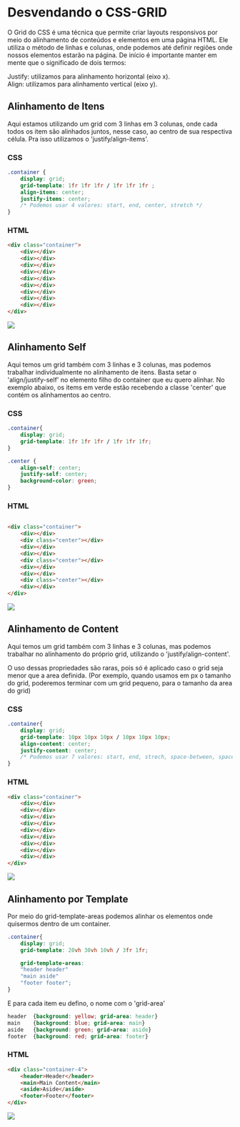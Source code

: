 <h1>Desvendando o CSS-GRID</h1>

O Grid do CSS é uma técnica que permite criar layouts responsivos por meio do alinhamento de conteúdos e elementos em uma página HTML. Ele utiliza o método de linhas e colunas, onde podemos até definir regiões onde nossos elementos estarão na página. De início é importante manter em mente que o significado de dois termos:

Justify: utilizamos para alinhamento horizontal (eixo x).<br>
Align: utilizamos para alinhamento vertical (eixo y).


<h2>Alinhamento de Itens</h2>
<p>Aqui estamos utilizando um grid com 3 linhas em 3 colunas, onde cada todos os item são alinhados juntos, nesse caso, ao centro de sua respectiva célula. Pra isso utilizamos o 'justify/align-items'.</p>

###  CSS     
```css
.container {
    display: grid;
    grid-template: 1fr 1fr 1fr / 1fr 1fr 1fr ;
    align-items: center;
    justify-items: center;
    /* Podemos usar 4 valores: start, end, center, stretch */
}
```

### HTML
```html
<div class="container">
    <div></div>
    <div></div>
    <div></div>
    <div></div>
    <div></div>
    <div></div>
    <div></div>
    <div></div>
    <div></div>
</div>
```


<img src="readme/01.png"/>

<h2>Alinhamento Self</h2>
<p>Aqui temos um grid também com 3 linhas e 3 colunas, mas podemos trabalhar individualmente no alinhamento de itens. Basta setar o 'align/justify-self' no elemento filho do container que eu quero alinhar. No exemplo abaixo, os items em verde estão recebendo a classe 'center' que contém os alinhamentos ao centro. </p>

###  CSS    
```css
.container{
    display: grid;
    grid-template: 1fr 1fr 1fr / 1fr 1fr 1fr;
}

.center {
    align-self: center;
    justify-self: center;
    background-color: green;
}

```

### HTML
```html

<div class="container">
    <div></div>
    <div class="center"></div>
    <div></div>
    <div></div>
    <div class="center"></div>
    <div></div>
    <div></div>
    <div class="center"></div>
    <div></div>
</div>
```
<img src="readme/02.png"/>

<h2>Alinhamento de Content</h2>
<p>Aqui temos um grid também com 3 linhas e 3 colunas, mas podemos trabalhar no alinhamento do próprio grid, utilizando o 'justify/align-content'.</p>

<p>O uso dessas propriedades são raras, pois só é aplicado caso o grid seja menor que a area definida. (Por exemplo, quando usamos em px o tamanho do grid, poderemos terminar com um grid pequeno, para o tamanho da area do grid)</p>

###  CSS   
```css
.container{
    display: grid;
    grid-template: 10px 10px 10px / 10px 10px 10px;
    align-content: center;
    justify-content: center;
    /* Podemos usar 7 valores: start, end, strech, space-between, space-around, space-evenly. */  
}
 ```
### HTML
```html
<div class="container">
    <div></div>
    <div></div>
    <div></div>
    <div></div>
    <div></div>
    <div></div>
    <div></div>
    <div></div>
    <div></div>
</div>
```

<img src="readme/03.png"/>


<section>
<h2>Alinhamento por Template</h2>
<p>Por meio do grid-template-areas podemos alinhar os elementos onde quisermos dentro de um container.</p>

```css
.container{
    display: grid;
    grid-template: 20vh 30vh 10vh / 3fr 1fr;

    grid-template-areas:
    "header header"
    "main aside"
    "footer footer";
}
```

<p>E para cada item eu defino, o nome com o 'grid-area'</p>

```css
header  {background: yellow; grid-area: header}
main    {background: blue; grid-area: main}
aside   {background: green; grid-area: aside}
footer  {background: red; grid-area: footer}
```

### HTML
```html
<div class="container-4">
    <header>Header</header>
    <main>Main Content</main>
    <aside>Aside</aside>
    <footer>Footer</footer>
</div>
```
<img src="readme/04.png"/>


